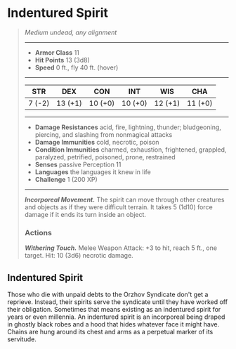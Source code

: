 # Indentured Spirit
>*Medium undead, any alignment*
>___
>- **Armor Class** 11
>- **Hit Points** 13 (3d8)
>- **Speed** 0 ft., fly 40 ft. (hover)
>___
>|STR|DEX|CON|INT|WIS|CHA|
>|:---:|:---:|:---:|:---:|:---:|:---:|
>|7 (-2)|13 (+1)|10 (+0)|10 (+0)|12 (+1)|11 (+0)|
>___
>- **Damage Resistances** acid, fire, lightning, thunder; bludgeoning, piercing, and slashing from nonmagical attacks
>- **Damage Immunities** cold, necrotic, poison
>- **Condition Immunities** charmed, exhaustion, frightened, grappled, paralyzed, petrified, poisoned, prone, restrained
>- **Senses** passive Perception 11
>- **Languages** the languages it knew in life
>- **Challenge** 1 (200 XP)
>___
>***Incorporeal Movement.*** The spirit can move through other creatures and objects as if they were difficult terrain. It takes 5 (1d10) force damage if it ends its turn inside an object.  
>
>### Actions
>***Withering Touch.*** Melee Weapon Attack: +3 to hit, reach 5 ft., one target. Hit: 10 (3d6) necrotic damage.
## Indentured Spirit
Those who die with unpaid debts to the Orzhov Syndicate don't get a reprieve. Instead, their spirits serve the syndicate until they have worked off their obligation. Sometimes that means existing as an indentured spirit for years or even millennia.
An indentured spirit is an incorporeal being draped in ghostly black robes and a hood that hides whatever face it might have. Chains are hung around its chest and arms as a perpetual marker of its servitude.